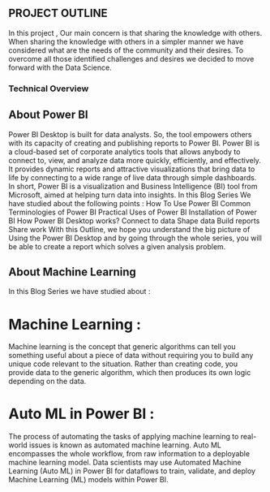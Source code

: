 ## PROJECT OUTLINE
In this project , Our main concern is that sharing the knowledge with others. When sharing the knowledge with others in a simpler manner we have considered what are the needs of the community and their desires. To overcome all those identified challenges and desires we decided to move forward with the Data Science. 
### Technical Overview 
## About Power BI 
Power BI Desktop is built for data analysts. So, the tool empowers others with its capacity of creating and publishing reports to Power BI. Power BI is a cloud-based set of corporate analytics tools that allows anybody to connect to, view, and analyze data more quickly, efficiently, and effectively. It provides dynamic reports and attractive visualizations that bring data to life by connecting to a wide range of live data through simple dashboards. In short, Power BI is a visualization and Business Intelligence (BI) tool from Microsoft, aimed at helping turn data into insights. In this Blog Series We have studied about the following points : 
How To Use Power BI
Common Terminologies of Power BI
Practical Uses of Power BI
Installation of Power BI 
How Power BI Desktop works? 
Connect to data
Shape data
Build reports 
Share work
With this Outline, we hope you understand the big picture of Using the Power BI Desktop and by going through the whole series, you will be able to create a report which solves a given analysis problem.

## About Machine Learning 

In this Blog Series we have studied about :
# Machine Learning :
Machine learning is the concept that generic algorithms can tell you something useful about a piece of data without requiring you to build any unique code relevant to the situation. Rather than creating code, you provide data to the generic algorithm, which then produces its own logic depending on the data.
# Auto ML in Power BI : 
The process of automating the tasks of applying machine learning to real-world issues is known as automated machine learning. Auto ML encompasses the whole workflow, from raw information to a deployable machine learning model. Data scientists may use Automated Machine Learning (Auto ML) in Power BI for dataflows to train, validate, and deploy Machine Learning (ML) models within Power BI.
